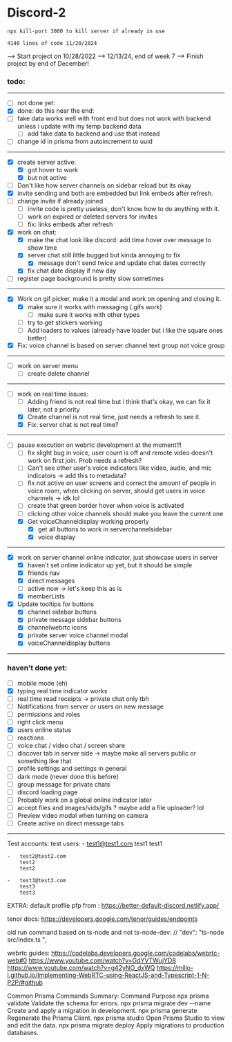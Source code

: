 # Discord-2
    npx kill-port 3000 to kill server if already in use

    4140 lines of code 11/20/2024

--> Start project on 10/28/2022
--> 12/13/24, end of week 7
--> Finish project by end of December!

### todo: 
---
- [ ] not done yet:
- [x] done: 
do this near the end:
- [ ] fake data works well with front end but does not work with backend unless i update with my temp backend data
    - [ ] add fake data to backend and use that instead
- [ ] change id in prisma from autoincrement to uuid
---



- [x] create server active: 
    - [x] got hover to work 
    - [x] but not active
- [ ] Don't like how server channels on sidebar reload but its okay
- [x] invite sending and both are embedded but link embeds after refresh.
- [ ] change invite if already joined
    - [ ] invite code is pretty useless, don't know how to do anything with it.
    - [ ] work on expired or deleted servers for invites
    - [ ] fix: links embeds after refresh 

- [x] work on chat:
    - [x] make the chat look like discord: add time hover over message to show time
    - [x] server chat still little bugged but kinda annoying to fix 
        - [x] message don't send twice and update chat dates correctly
    - [x] fix chat date display if new day
- [ ] register page background is pretty slow sometimes
---

- [x] Work on gif picker, make it a modal and work on opening and closing it. 
    - [x] make sure it works with messaging (.gifs work)
        - [ ] make sure it works with other types
    - [ ] try to get stickers working
    - [ ] Add loaders to values (already have loader but i like the square ones better)
- [x] Fix: voice channel is based on server channel text group not voice group
---

- [ ] work on server menu
    - [ ] create delete channel 
---

- [ ] work  on real time issues: 
    - [ ] Adding friend is not real time but i think that's okay, we can fix it later, not a priority 
    - [x] Create channel is not real time, just needs a refresh
    to see it.
    - [x] Fix: server chat is not real time?
---

- [ ] pause execution on webrtc development at the moment!!!
    - [ ] fix slight bug in voice, user count is off and remote video doesn't work on first join. Prob needs a refresh?
    - [ ] Can't see other user's voice indicators like video, audio, and mic indicators -> add this to metadata?
    - [ ] fix not active on user screens and correct the amount of people in voice room, when clicking on server, should get users in voice channels -> idk lol 
    - [ ] create that green border hover when voice is activated
    - [ ] clicking other voice channels should make you leave the current one
    - [x] Get voiceChanneldisplay working properly
        - [x] get all buttons to work in serverchannelsidebar 
        - [x] voice display
---

- [x] work on server channel online indicator, just showcase users in server
    - [x] haven't set online indicator up yet, but it should be simple
    - [x] friends nav
    - [x] direct messages 
    - [ ] active now -> let's keep this as is
    - [x] memberLists
- [x] Update tooltips for buttons 
    - [x] channel sidebar buttons
    - [x] private message sidebar buttons   
    - [x] channelwebrtc icons
    - [x] private server voice channel modal
    - [x] voiceChanneldisplay buttons
---
### haven't done yet:
- [ ]  mobile mode (eh)
- [x]  typing real time indicator works
- [ ]  real time read receipts -> private chat only tbh
- [ ]  Notifications from server or users on new message
- [ ]  permissions and roles
- [ ]  right click menu 
- [x]  users online status
- [ ]  reactions
- [ ]  voice chat / video chat / screen share
- [ ]  discover tab in server side -> maybe make all servers public or something like that
- [ ]  profile settings and settings in general
- [ ]  dark mode (never done this before)
- [ ]  group message for private chats
- [ ]  discord loading page
- [ ] Probably work on a global online indicator later
- [ ] accept files and images/vids/gifs ? maybe add a file uploader? lol 
- [ ] Preview video modal when turning on camera
- [ ] Create active on direct message tabs 
---


Test accounts:
test users:
    -   test1@test1.com
        test1
        test1

    -   test2@test2.com
        test2
        test2

    -   test3@test3.com
        test3
        test3


EXTRA:
default profile pfp from : https://better-default-discord.netlify.app/

tenor docs: https://developers.google.com/tenor/guides/endpoints

    
old run command based on ts-node and not ts-node-dev: // "dev": "ts-node src/index.ts ",

webrtc guides: 
https://codelabs.developers.google.com/codelabs/webrtc-web#0
https://www.youtube.com/watch?v=GdYVTWujYD8
https://www.youtube.com/watch?v=g42yNO_dxWQ
https://millo-l.github.io/Implementing-WebRTC-using-ReactJS-and-Typescript-1-N-P2P/#github

Common Prisma Commands Summary:
Command	Purpose
npx prisma validate	Validate the schema for errors.
npx prisma migrate dev --name	Create and apply a migration in development.
npx prisma generate	Regenerate the Prisma Client.
npx prisma studio	Open Prisma Studio to view and edit the data.
npx prisma migrate deploy	Apply migrations to production databases.